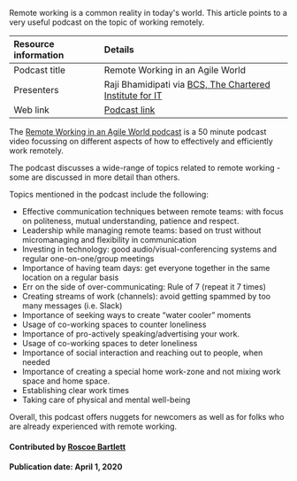 
<!-- deck start -->
Remote working is a common reality in today's world. This article points to a very useful podcast on the topic of working remotely.
<!-- deck end-->

Resource information | Details 
:--- | :--- 
Podcast title  | Remote Working in an Agile World
Presenters | Raji Bhamidipati via [BCS, The Chartered Institute for IT](https://www.bcs.org/)
Web link | [Podcast link](https://www.infoq.com/presentations/practices-working-remote/?utm_source=email&utm_medium=culture-methods&utm_campaign=newsletter&utm_content=11262019)

The [Remote Working in an Agile World podcast](https://www.infoq.com/presentations/practices-working-remote/?utm_source=email&utm_medium=culture-methods&utm_campaign=newsletter&utm_content=11262019 "Remote Working in an Agile World") is a 50 minute podcast video focussing on different aspects of how to effectively and efficiently work remotely. 

The podcast discusses a wide-range of topics related to remote working - some are discussed in more detail than others.

Topics mentioned in the podcast include the following: 
 - Effective communication techniques between remote teams: with focus on politeness, mutual understanding, patience and respect.
 - Leadership while managing remote teams: based on trust without micromanaging and flexibility in communication
 - Investing in technology: good audio/visual-conferencing systems and regular one-on-one/group meetings
 - Importance of having team days: get everyone together in the same location on a regular basis
 - Err on the side of over-communicating: Rule of 7 (repeat it 7 times)
 - Creating streams of work (channels): avoid getting spammed by too many messages (i.e. Slack)
 - Importance of seeking ways to create “water cooler” moments
 - Usage of co-working spaces to counter loneliness
 - Importance of pro-actively speaking/advertising your work.
 - Usage of co-working spaces to deter loneliness
 - Importance of social interaction and reaching out to people, when needed
 - Importance of creating a special home work-zone and not mixing work space and home space.
 - Establishing clear work times
 - Taking care of physical and mental well-being

Overall, this podcast offers nuggets for newcomers as well as for folks who are already experienced with remote working.

#### Contributed by [Roscoe Bartlett](https://github.com/bartlettroscoe)

#### Publication date: April 1, 2020

<!---
Publish: preview
Pinned: yes
RSS update: 
Categories: skills
Topics: personal productivity and sustainability
--->
